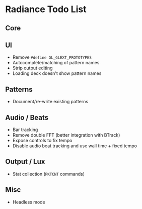 Radiance Todo List
==================

Core
----

UI
--

- Remove `#define GL_GLEXT_PROTOTYPES`
- Autocomplete/matching of pattern names
- Strip output editing
- Loading deck doesn't show pattern names


Patterns
--------

- Document/re-write existing patterns

Audio / Beats
-------------

- Bar tracking
- Remove double FFT (better integration with BTrack)
- Expose controls to fix tempo
- Disable audio beat tracking and use wall time + fixed tempo

Output / Lux
------------

- Stat collection (`PKTCNT` commands)

Misc
----

- Headless mode

